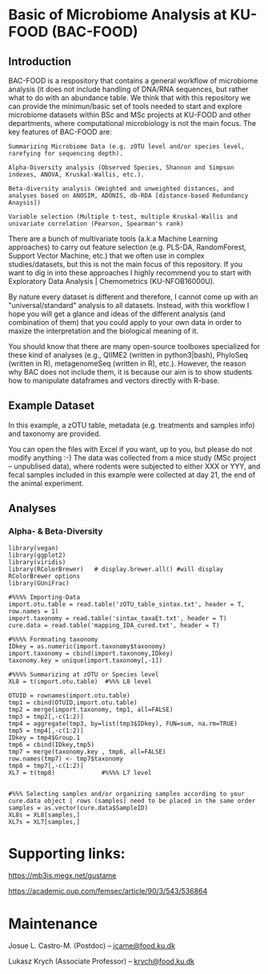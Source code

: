 # Basic of Microbiome Analysis at KU-FOOD (BAC-FOOD)

## Introduction

BAC-FOOD is a respository that contains a general workflow of microbiome analysis (it does not include handling of DNA/RNA sequences, but rather what to do with an abundance table.
We think that with this repository we can provide the minimun/basic set of tools needed to start and explore microbiome datasets within BSc and MSc projects at KU-FOOD and other departments, where computational microbiology is not the main focus. The key features of BAC-FOOD are:

    Summarizing Microbiome Data (e.g. zOTU level and/or species level, rarefying for sequencing depth).
    
    Alpha-Diversity analysis (Observed Species, Shannon and Simpson indexes, ANOVA, Kruskal-Wallis, etc.). 
    
    Beta-diversity analysis (Weighted and unweighted distances, and analyses based on ANOSIM, ADONIS, db-RDA [distance-based Redundancy Anaysis])
    
    Variable selection (Multiple t-test, multiple Kruskal-Wallis and univariate correlation (Pearson, Spearman's rank)
    
There are a bunch of multivariate tools (a.k.a Machine Learning approaches) to carry out feature selection (e.g. PLS-DA, RandomForest, Support Vector Machine, etc.) that we often use in complex studies/datasets, but this is not the main focus of this repository. If you want to dig in into these approaches I highly recommend you to start with Exploratory Data Analysis | Chemometrics (KU-NFOB16000U).

By nature every dataset is different and therefore, I cannot come up with an "universal/standard" analysis to all datasets. Instead, with this workflow I hope you will get a glance and ideas of the different analysis (and combination of them) that you could apply to your own data in order to maxize the interpretation and the biological meaning of it.

You should know that there are many open-source toolboxes specialized for these kind of analyses (e.g., QIIME2 (written in python3|bash), PhyloSeq (written in R), metagenomeSeq (written in R), etc.). However, the reason why BAC does not include them, it is because our aim is to show students how to manipulate dataframes and vectors directly with R-base. 


## Example Dataset

In this example, a zOTU table, metadata (e.g. treatments and samples info) and taxonomy are provided.

You can open the files with Excel if you want, up to you, but please do not modify anything :-)
The data was collected from a mice study (MSc project – unpublised data), where rodents were subjected to either XXX or YYY, and fecal samples included in this example were collected at day 21, the end of the animal experiment.

## Analyses

### Alpha- & Beta-Diversity

    library(vegan)
    library(ggplot2)
    library(viridis)
    library(RColorBrewer)   # display.brewer.all() #will display RColorBrewer options
    library(GUniFrac)
    
    #%%%% Importing-Data
    import.otu.table = read.table('zOTU_table_sintax.txt', header = T, row.names = 1)
    import.taxonomy = read.table('sintax_taxaEt.txt', header = T)
    cure.data = read.table('mapping_IDA_cured.txt', header = T) 
    
    #%%%% Formnating taxonomy
    IDkey = as.numeric(import.taxonomy$taxonomy)
    import.taxonomy = cbind(import.taxonomy,IDkey)
    taxonomy.key = unique(import.taxonomy[,-1])

    #%%%% Summarizing at zOTU or Species level
    XL8 = t(import.otu.table)  #%%% L8 level

    OTUID = rownames(import.otu.table)
    tmp1 = cbind(OTUID,import.otu.table)
    tmp2 = merge(import.taxonomy, tmp1, all=FALSE)
    tmp3 = tmp2[,-c(1:2)]
    tmp4 = aggregate(tmp3, by=list(tmp3$IDkey), FUN=sum, na.rm=TRUE)
    tmp5 = tmp4[,-c(1:2)]
    IDkey = tmp4$Group.1
    tmp6 = cbind(IDkey,tmp5)
    tmp7 = merge(taxonomy.key , tmp6, all=FALSE)
    row.names(tmp7) <- tmp7$taxonomy
    tmp8 = tmp7[,-c(1:2)]
    XL7 = t(tmp8)             #%%%% L7 level


    #%%% Selecting samples and/or organizing samples according to your cure.data object | rows (samples) need to be placed in the same order
    samples = as.vector(cure.data$SampleID)
    XL8s = XL8[samples,]
    XL7s = XL7[samples,]

# Supporting links:
https://mb3is.megx.net/gustame

https://academic.oup.com/femsec/article/90/3/543/536864








# Maintenance

   Josue L. Castro-M. (Postdoc)            – jcame@food.ku.dk 
   
   Lukasz Krych (Associate Professor)      – krych@food.ku.dk 

    










